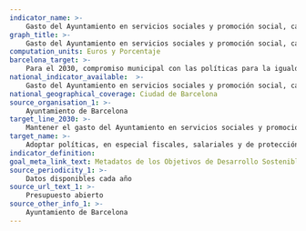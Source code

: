 ```yaml
---
indicator_name: >-
    Gasto del Ayuntamiento en servicios sociales y promoción social, calculado a partir del funcional 23 del presupuesto municipal liquidado
graph_title: >-
    Gasto del Ayuntamiento en servicios sociales y promoción social, calculado a partir del funcional 23 del presupuesto municipal liquidado
computation_units: Euros y Porcentaje
barcelona_target: >-
    Para el 2030, compromiso municipal con las políticas para la igualdad y la inclusión social
national_indicator_available:  >-
    Gasto del Ayuntamiento en servicios sociales y promoción social, calculado a partir del funcional 23 del presupuesto municipal liquidado
national_geographical_coverage: Ciudad de Barcelona 
source_organisation_1: >-
    Ayuntamiento de Barcelona
target_line_2030: >-
    Mantener el gasto del Ayuntamiento en servicios sociales y promoción social con los recursos necesarios. Valor meta 2030: Por determinar
target_name: >-
    Adoptar políticas, en especial fiscales, salariales y de protección social, y lograr progresivamente una mayor igualdad
indicator_definition:
goal_meta_link_text: Metadatos de los Objetivos de Desarrollo Sostenible de las Naciones Unidas (pdf 894kB)
source_periodicity_1: >-
    Datos disponibles cada año
source_url_text_1: >-
    Presupuesto abierto 
source_other_info_1: >-
    Ayuntamiento de Barcelona
---
```

